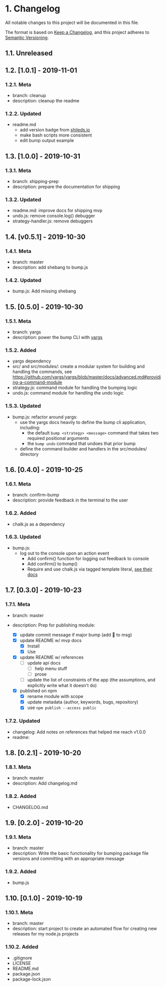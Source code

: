 # 1. Changelog

All notable changes to this project will be documented in this file.

The format is based on [Keep a Changelog](https://keepachangelog.com/en/1.0.0/),
and this project adheres to [Semantic Versioning](https://semver.org/spec/v2.0.0.html).

## 1.1. Unreleased

## 1.2. [1.0.1] - 2019-11-01

### 1.2.1. Meta

- branch: cleanup
- description: cleanup the readme

### 1.2.2. Updated

- readme.md
  - add version badge from [shileds.io](https://shields.io)
  - make bash scripts more consistent
  - edit bump output example

## 1.3. [1.0.0] - 2019-10-31

### 1.3.1. Meta

- branch: shipping-prep
- description: prepare the documentation for shipping

### 1.3.2. Updated

- readme.md: improve docs for shipping mvp
- undo.js: remove console.log() debugger
- strategy-handler.js: remove debuggers

## 1.4. [v0.5.1] - 2019-10-30

### 1.4.1. Meta

- branch: master
- description: add shebang to bump.js

### 1.4.2. Updated

- bump.js: Add missing shebang

## 1.5. [0.5.0] - 2019-10-30

### 1.5.1. Meta

- branch: yargs
- description: power the bump CLI with [yargs](http://yargs.js.org/)

### 1.5.2. Added

- yargs dependency
- src/ and src/modules/: create a modular system for building and handling the commands, see https://github.com/yargs/yargs/blob/master/docs/advanced.md#providing-a-command-module
- strategy.js: command module for handling the bumping logic
- undo.js: command module for handling the undo logic

### 1.5.3. Updated

- bump.js: refactor around yargs:
  - use the yargs docs heavily to define the bump cli application, including:
    - the default `bump <strategy> <message>` command that takes two required positional arguments
    - the `bump undo` command that undoes that prior bump
  - define the command builder and handlers in the src/modules/ directory

## 1.6. [0.4.0] - 2019-10-25

### 1.6.1. Meta

- branch: confirm-bump
- description: provide feedback in the terminal to the user

### 1.6.2. Added

- chalk.js as a dependency

### 1.6.3. Updated

- bump.js:
  - log out to the console upon an action event
    - Add confirm() function for logging out feedback to console
    - Add confirm() to bump()
    - Require and use chalk.js via tagged template literal, [see their docs](https://www.npmjs.com/package/chalk#usage)

## 1.7. [0.3.0] - 2019-10-23

### 1.7.1. Meta

- branch: master
- description: Prep for publishing module:

  - [x] update commit message if major bump (add 🚢 to msg)
  - [x] update README w/ mvp docs
    - [x] Install
    - [x] Use
  - [x] update README w/ references
    - [ ] update api docs
      - [ ] help menu stuff
      - [ ] prose
    - [ ] update the list of constraints of the app (the assumptions, and explicitly write what it doesn't do)
  - [x] published on npm
    - [x] rename module with scope
    - [x] update metadata (author, keywords, bugs, repository)
    - [x] use `npm publish --access public`

### 1.7.2. Updated

- changelog: Add notes on references that helped me reach v1.0.0
- readme:

## 1.8. [0.2.1] - 2019-10-20

### 1.8.1. Meta

- branch: master
- description: Add changelog.md

### 1.8.2. Added

- CHANGELOG.md

## 1.9. [0.2.0] - 2019-10-20

### 1.9.1. Meta

- branch: master
- description: Write the basic functionality for bumping package file versions and committing with an appropriate message

### 1.9.2. Added

- bump.js

## 1.10. [0.1.0] - 2019-10-19

### 1.10.1. Meta

- branch: master
- description: start project to create an automated flow for creating new releases for my node.js projects

### 1.10.2. Added

- .gitignore
- LICENSE
- README.md
- package.json
- package-lock.json
